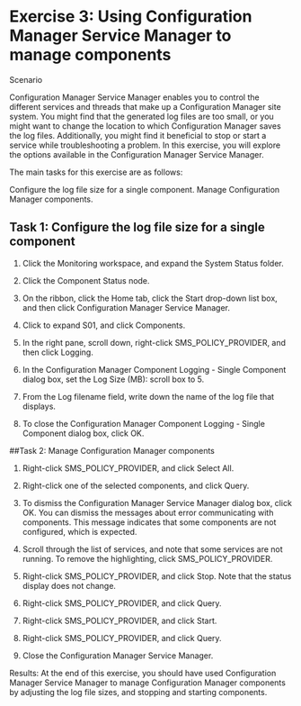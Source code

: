 # Exercise 3: Using Configuration Manager Service Manager to manage components

Scenario

Configuration Manager Service Manager enables you to control the different services and threads that make up a Configuration Manager site system. You might find that the generated log files are too small, or you might want to change the location to which Configuration Manager saves the log files. Additionally, you might find it beneficial to stop or start a service while troubleshooting a problem. In this exercise, you will explore the options available in the Configuration Manager Service Manager.

The main tasks for this exercise are as follows:

Configure the log file size for a single component.
Manage Configuration Manager components.
## Task 1: Configure the log file size for a single component
1. Click the Monitoring workspace, and expand the System Status folder.

2. Click the Component Status node.

3. On the ribbon, click the Home tab, click the Start drop-down list box, and then click Configuration Manager Service Manager.

4. Click to expand S01, and click Components.
5. In the right pane, scroll down, right-click SMS_POLICY_PROVIDER, and then click Logging.
6. In the Configuration Manager Component Logging - Single Component dialog box, set the Log Size (MB): scroll box to 5.
7. From the Log filename field, write down the name of the log file that displays.
8. To close the Configuration Manager Component Logging - Single Component dialog box, click OK.

##Task 2: Manage Configuration Manager components
1. Right-click SMS_POLICY_PROVIDER, and click Select All.

2. Right-click one of the selected components, and click Query.
3. To dismiss the Configuration Manager Service Manager dialog box, click OK. You can dismiss the messages about error communicating with components. This message indicates that some components are not configured, which is expected.

4. Scroll through the list of services, and note that some services are not running. To remove the highlighting, click SMS_POLICY_PROVIDER.

5. Right-click SMS_POLICY_PROVIDER, and click Stop. Note that the status display does not change.

6. Right-click SMS_POLICY_PROVIDER, and click Query.

7. Right-click SMS_POLICY_PROVIDER, and click Start.

8. Right-click SMS_POLICY_PROVIDER, and click Query.

9. Close the Configuration Manager Service Manager.

Results: At the end of this exercise, you should have used Configuration Manager Service Manager to manage Configuration Manager components by adjusting the log file sizes, and stopping and starting components.
